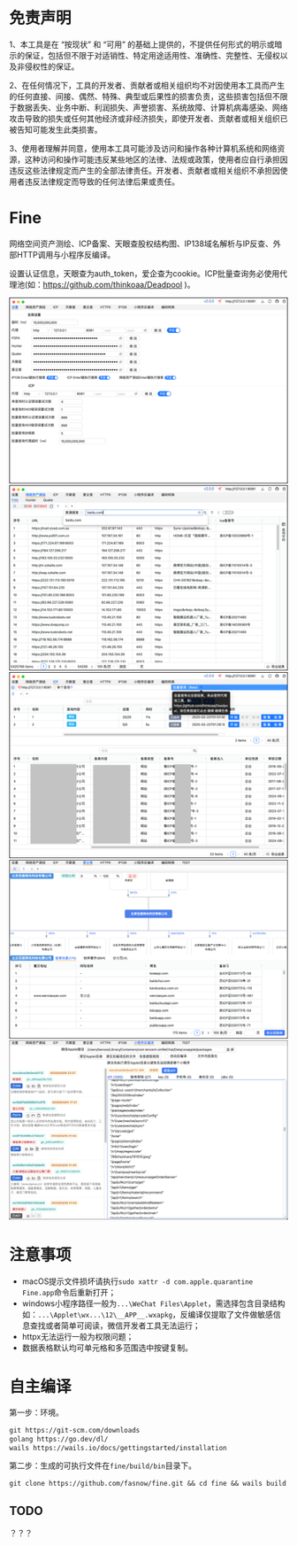 # 免责声明
1、本工具是在 “按现状” 和 “可用” 的基础上提供的，不提供任何形式的明示或暗示的保证，包括但不限于对适销性、特定用途适用性、准确性、完整性、无侵权以及非侵权性的保证。

2、在任何情况下，工具的开发者、贡献者或相关组织均不对因使用本工具而产生的任何直接、间接、偶然、特殊、典型或后果性的损害负责，这些损害包括但不限于数据丢失、业务中断、利润损失、声誉损害、系统故障、计算机病毒感染、网络攻击导致的损失或任何其他经济或非经济损失，即使开发者、贡献者或相关组织已被告知可能发生此类损害。

3、使用者理解并同意，使用本工具可能涉及访问和操作各种计算机系统和网络资源，这种访问和操作可能违反某些地区的法律、法规或政策，使用者应自行承担因违反这些法律规定而产生的全部法律责任。开发者、贡献者或相关组织不承担因使用者违反法律规定而导致的任何法律后果或责任。
# Fine

网络空间资产测绘、ICP备案、天眼查股权结构图、IP138域名解析与IP反查、外部HTTP调用与小程序反编译。

设置认证信息，天眼查为auth_token，爱企查为cookie。ICP批量查询务必使用代理池(如：https://github.com/thinkoaa/Deadpool )。

![1](README_images/img_4.png)
![2](README_images/img.png)
![3](README_images/img_2.png)
![4](README_images/aiqicha.png)
![5](README_images/miniapp.png)



# 注意事项
- macOS提示文件损坏请执行`sudo xattr -d com.apple.quarantine Fine.app`命令后重新打开；
- windows小程序路径一般为`...\WeChat Files\Applet`，需选择包含目录结构如：`...\Applet\wx...\12\__APP__.wxapkg`，反编译仅提取了文件做敏感信息查找或者简单可阅读，微信开发者工具无法运行；
- httpx无法运行一般为权限问题；
- 数据表格默认均可单元格和多范围选中按键复制。

# 自主编译

第一步：环境。

```
git https://git-scm.com/downloads
golang https://go.dev/dl/
wails https://wails.io/docs/gettingstarted/installation
```

第二步：生成的可执行文件在`fine/build/bin`目录下。

```
git clone https://github.com/fasnow/fine.git && cd fine && wails build
```

## TODO

？？？

